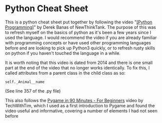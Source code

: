# Python Cheat Sheet

This is a python cheat sheet put together by following the video "[[Python Programming]](https://www.youtube.com/watch?v=N4mEzFDjqtA)" by Derek Banas of NewThinkTank. The purpose of this was to refresh myself on the basics of python as it's been a few years since I used the language. I would recommend the video if you are already familiar with programming concepts or have used other programming languages before and are looking to pick up Python3 quickly, or to refresh rusty skills on python if you haven't touched the language in a while.

It is worth noting that this video is dated from 2014 and there is one small part at the end of the video that no longer works identically. To fix this, I called attributes from a parent class in the child class as so:

	self._Animal__name
(See line 357 of the .py file)

This also follows the [Pygame in 90 Minutes - For Beginners](https://www.youtube.com/watch?v=jO6qQDNa2UY) video by TechWithTim, which I used as a first introduction to Pygame and found the video useful and informative, covering a number of elements I had not seen before